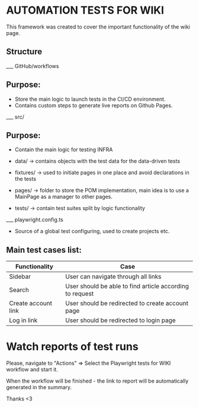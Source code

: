 # AUTOMATION TESTS FOR WIKI

This framework was created to cover the important functionality of the wiki page.

## Structure
___ GitHub/workflows 
## Purpose:
   - Store the main logic to launch tests in the CI/CD environment.
   - Contains custom steps to generate live reports on Github Pages.

___ src/ 
## Purpose: 
 - Contain the main logic for testing INFRA

- data/ -> contains objects with the test data for the data-driven tests 
- fixtures/ -> used to initiate pages in one place and avoid declarations in the tests
- pages/ -> folder to store the POM implementation, main idea is to use a MainPage as a manager to other pages.
- tests/ -> contain test suites split by logic functionality

___ playwright.config.ts 

- Source of a global test configuring, used to create projects etc.


## Main test cases list:

| Functionality       | Case                                                     |
| ------------------- | -------------------------------------------------------- |
| Sidebar             | User can navigate through all links                      |
| Search              | User should be able to find article according to request |
| Create account link | User should be redirected to create account page         |
| Log in link         | User should be redirected to login page                  |

# Watch reports of test runs

Please, navigate to "Actions" => Select the Playwright tests for WIKI workflow and start it.

When the workflow will be finished - the link to report will be automatically generated in the summary.

Thanks <3
